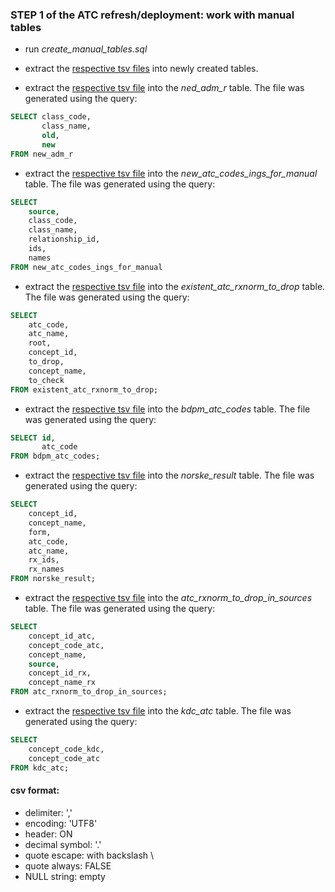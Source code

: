 ### STEP 1 of the ATC refresh/deployment: work with manual tables
* run *create_manual_tables.sql*
* extract the [respective tsv files](https://drive.google.com/drive/u/0/folders/1RwWqj3mgP9CdEt56dIA2aLI1EzCczrBP) into newly created tables.

* extract the [respective tsv file](https://drive.google.com/file/d/1qZTvHquYpDg2FKpXF_Aoht8ne0ty7Cod/view?usp=drive_link) into the *ned_adm_r* table. The file was generated using the query:
```sql
SELECT class_code,
       class_name,
       old,
       new
FROM new_adm_r
```
* extract the [respective tsv file](https://drive.google.com/file/d/1D0P-Fd2DKam9Xs8nyUwzNrSBVWcJ7TwO/view?usp=drive_link) into the *new_atc_codes_ings_for_manual* table. The file was generated using the query:
```sql
SELECT
    source,
    class_code,
    class_name,
    relationship_id,
    ids,
    names
FROM new_atc_codes_ings_for_manual
```
* extract the [respective tsv file](https://drive.google.com/file/d/1HF944a-_jZdlPsSu8lF1C102bri7TANf/view?usp=drive_link) into the *existent_atc_rxnorm_to_drop* table. The file was generated using the query:
```sql
SELECT
    atc_code,
    atc_name,
    root,
    concept_id,
    to_drop,
    concept_name,
    to_check
FROM existent_atc_rxnorm_to_drop;
```

* extract the [respective tsv file](https://drive.google.com/file/d/1Jg66E71VUQlCF-jArg0ag3izrN2Tshsd/view?usp=drive_link) into the *bdpm_atc_codes* table. The file was generated using the query:
```sql
SELECT id,
       atc_code
FROM bdpm_atc_codes;
```

* extract the [respective tsv file](https://drive.google.com/file/d/1b9GpMVF6nVdqTaHRVqngL4oS9lrln3Py/view?usp=drive_link) into the *norske_result* table. The file was generated using the query:
```sql
SELECT
    concept_id,
    concept_name,
    form,
    atc_code,
    atc_name,
    rx_ids,
    rx_names
FROM norske_result;
```

* extract the [respective tsv file](https://drive.google.com/file/d/1TRjgoZ5bownwhsPajrmyxIm7DqOLjYkQ/view?usp=drive_link) into the *atc_rxnorm_to_drop_in_sources* table. The file was generated using the query:
```sql
SELECT
    concept_id_atc,
    concept_code_atc,
    concept_name,
    source,
    concept_id_rx,
    concept_name_rx
FROM atc_rxnorm_to_drop_in_sources;
```

* extract the [respective tsv file](https://drive.google.com/file/d/1IandaQl53xWPgHgp1sJbszl89vJJVkGS/view?usp=drive_link) into the *kdc_atc* table. The file was generated using the query:
```sql
SELECT
    concept_code_kdc,
    concept_code_atc
FROM kdc_atc;
```

#### csv format:
- delimiter: ','
- encoding: 'UTF8'
- header: ON
- decimal symbol: '.'
- quote escape: with backslash \
- quote always: FALSE
- NULL string: empty